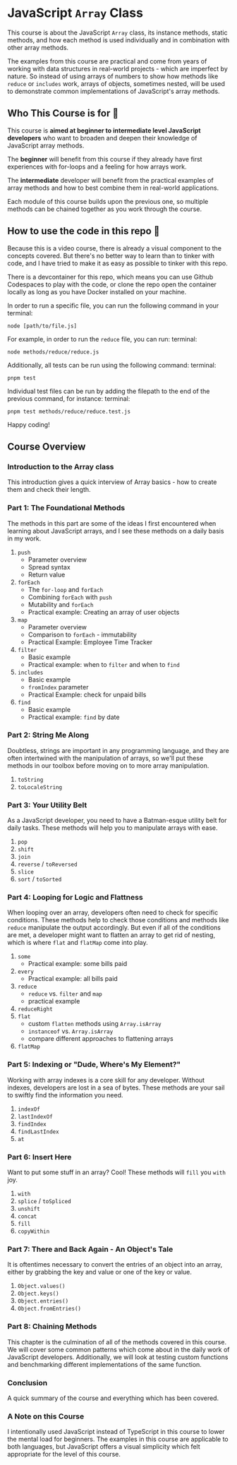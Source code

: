 # JavaScript `Array` Class

This course is about the JavaScript `Array` class, its instance methods, static methods, and how each method is used individually and in combination with other array methods.

The examples from this course are practical and come from years of working with data structures in real-world projects - which are imperfect by nature. So instead of using arrays of numbers to show how methods like `reduce` or `includes` work, arrays of objects, sometimes nested, will be used to demonstrate common implementations of JavaScript's array methods.

## Who This Course is for 🎒

This course is **aimed at beginner to intermediate level JavaScript developers** who want to broaden and deepen their knowledge of JavaScript array methods.

The **beginner** will benefit from this course if they already have first experiences with for-loops and a feeling for how arrays work.

The **intermediate** developer will benefit from the practical examples of array methods and how to best combine them in real-world applications.

Each module of this course builds upon the previous one, so multiple methods can be chained together as you work through the course.

## How to use the code in this repo 🔧

Because this is a video course, there is already a visual component to the concepts covered. But there's no better way to learn than to tinker with code, and I have tried to make it as easy as possible to tinker with this repo.

There is a devcontainer for this repo, which means you can use Github Codespaces to play with the code, or clone the repo open the container locally as long as you have Docker installed on your machine.

In order to run a specific file, you can run the following command in your terminal:

```
node [path/to/file.js]
```

For example, in order to run the `reduce` file, you can run:
terminal:

```
node methods/reduce/reduce.js
```

Additionally, all tests can be run using the following command:
terminal:

```
pnpm test
```

Individual test files can be run by adding the filepath to the end of the previous command, for instance:
terminal:

```
pnpm test methods/reduce/reduce.test.js
```

Happy coding!

## Course Overview

### Introduction to the Array class

This introduction gives a quick interview of Array basics - how to create them and check their length.

### Part 1: The Foundational Methods

The methods in this part are some of the ideas I first encountered when learning about JavaScript arrays, and I see these methods on a daily basis in my work.

1. `push`
   - Parameter overview
   - Spread syntax
   - Return value
2. `forEach`
   - The `for-loop` and `forEach`
   - Combining `forEach` with `push`
   - Mutability and `forEach`
   - Practical example: Creating an array of user objects
3. `map`
   - Parameter overview
   - Comparison to `forEach` - immutability
   - Practical Example: Employee Time Tracker
4. `filter`
   - Basic example
   - Practical example: when to `filter` and when to `find`
5. `includes`
   - Basic example
   - `fromIndex` parameter
   - Practical Example: check for unpaid bills
6. `find`
   - Basic example
   - Practical example: `find` by date

### Part 2: String Me Along

Doubtless, strings are important in any programming language, and they are often intertwined with the manipulation of arrays, so we'll put these methods in our toolbox before moving on to more array manipulation.

1. `toString`
2. `toLocaleString`

### Part 3: Your Utility Belt

As a JavaScript developer, you need to have a Batman-esque utility belt for daily tasks. These methods will help you to manipulate arrays with ease.

1. `pop`
2. `shift`
3. `join`
4. `reverse` / `toReversed`
5. `slice`
6. `sort` / `toSorted`

### Part 4: Looping for Logic and Flattness

When looping over an array, developers often need to check for specific conditions. These methods help to check those conditions and methods like `reduce` manipulate the output accordingly. But even if all of the conditions are met, a developer might want to flatten an array to get rid of nesting, which is where `flat` and `flatMap` come into play.

1. `some`
   - Practical example: some bills paid
2. `every`
   - Practical example: all bills paid
3. `reduce`
   - `reduce` vs. `filter` and `map`
   - practical example
4. `reduceRight`
5. `flat`
   - custom `flatten` methods using `Array.isArray`
   - `instanceof` vs. `Array.isArray`
   - compare different approaches to flattening arrays
6. `flatMap`

### Part 5: Indexing or "Dude, Where's My Element?"

Working with array indexes is a core skill for any developer. Without indexes, developers are lost in a sea of bytes. These methods are your sail to swiftly find the information you need.

1. `indexOf`
2. `lastIndexOf`
3. `findIndex`
4. `findLastIndex`
5. `at`

### Part 6: Insert Here

Want to put some stuff in an array? Cool! These methods will `fill` you `with` joy.

1. `with`
2. `splice` / `toSpliced`
3. `unshift`
4. `concat`
5. `fill`
6. `copyWithin`

### Part 7: There and Back Again - An Object's Tale

It is oftentimes necessary to convert the entries of an object into an array, either by grabbing the key and value or one of the key or value.

1. `Object.values()`
2. `Object.keys()`
3. `Object.entries()`
4. `Object.fromEntries()`

### Part 8: Chaining Methods

This chapter is the culmination of all of the methods covered in this course. We will cover some common patterns which come about in the daily work of JavaScript developers. Additionally, we will look at testing custom functions and benchmarking different implementations of the same function.

### Conclusion

A quick summary of the course and everything which has been covered.

### A Note on this Course

I intentionally used JavaScript instead of TypeScript in this course to lower the mental load for beginners. The examples in this course are applicable to both languages, but JavaScript offers a visual simplicity which felt appropriate for the level of this course.
